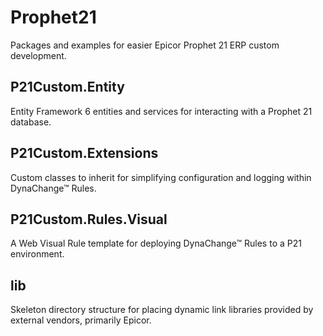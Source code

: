 # Prophet21
Packages and examples for easier Epicor Prophet 21 ERP custom development.

## P21Custom.Entity

Entity Framework 6 entities and services for interacting with a Prophet 21 database.

## P21Custom.Extensions

Custom classes to inherit for simplifying configuration and logging within DynaChange&trade; Rules.

##  P21Custom.Rules.Visual

A Web Visual Rule template for deploying DynaChange&trade; Rules to a P21 environment.

## lib

Skeleton directory structure for placing dynamic link libraries provided by external vendors, primarily Epicor.